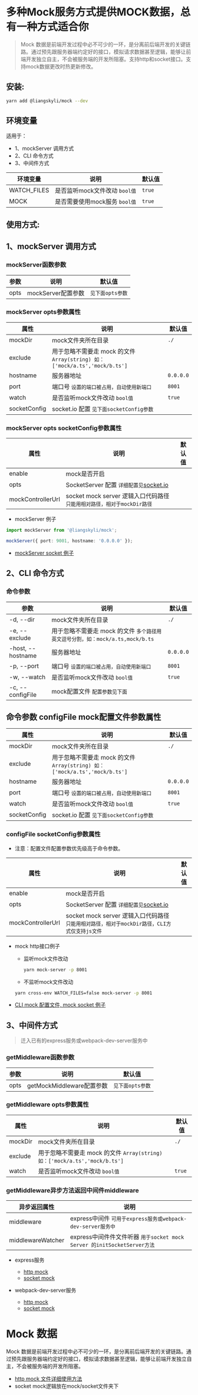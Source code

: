 # 多种Mock服务方式提供MOCK数据，总有一种方式适合你

> Mock 数据是前端开发过程中必不可少的一环，是分离前后端开发的关键链路。通过预先跟服务器端约定好的接口，模拟请求数据甚至逻辑，能够让前端开发独立自主，不会被服务端的开发所阻塞。支持http和socket接口。支持mock数据更改时热更新修改。

## 安装:
```bash
yarn add @liangskyli/mock --dev
```

## 环境变量
适用于：
- 1、mockServer 调用方式
- 2、CLI 命令方式 
- 3、中间件方式

| 环境变量     | 说明                        | 默认值  |
| ---------   | -------------------------  | ------ |
| WATCH_FILES | 是否监听mock文件改动 `bool值` | `true` |
| MOCK        | 是否需要使用mock服务 `bool值` | `true` |

## 使用方式:

## 1、mockServer 调用方式

### mockServer函数参数
| 参数       | 说明             | 默认值      |
| --------- | ---------------  | ---------- |
| opts      | mockServer配置参数 | `见下面opts参数` |

### mockServer opts参数属性
| 属性       | 说明             | 默认值      |
| --------- | ---------------  | ---------- |
| mockDir  | mock文件夹所在目录  | `./` |
| exclude   | 用于忽略不需要走 mock 的文件 `Array(string) 如：['mock/a.ts','mock/b.ts']`  |  |
| hostname  | 服务器地址        | `0.0.0.0` |
| port      | 端口号 `设置的端口被占用，自动使用新端口` | `8001` |
| watch     | 是否监听mock文件改动 `bool值`  | `true` |
| socketConfig | socket.io 配置 `见下面socketConfig参数`  |  |

### mockServer opts socketConfig参数属性
| 属性       | 说明             | 默认值      |
| --------- | ---------------  | ---------- |
| enable    | mock是否开启      |  |
| opts      | SocketServer 配置 `详细配置见`[socket.io](https://socket.io/docs/v4/server-options/)
| mockControllerUrl  | socket mock server 逻辑入口代码路径 `只能用相对路径，相对于mockDir路径`  |  |

- mockServer 例子
```ts
import mockServer from '@liangskyli/mock';

mockServer({ port: 9001, hostname: '0.0.0.0' });
```
- [mockServer socket 例子](docs/mock-server-socket.md)

## 2、CLI 命令方式

### 命令参数

| 参数       | 说明             | 默认值      |
| --------- | ---------------  | ---------- |
| -d, --dir  | mock文件夹所在目录  | `./` |
| -e, --exclude | 用于忽略不需要走 mock 的文件 `多个路径用英文逗号分割，如：mock/a.ts,mock/b.ts`  |  |
| -host, --hostname  | 服务器地址        | `0.0.0.0` |
| -p, --port      | 端口号 `设置的端口被占用，自动使用新端口` | `8001` |
| -w, --watch     | 是否监听mock文件改动 `bool值` | `true` |
| -c, --configFile  | mock配置文件 `配置参数见下面`  |  |

## 命令参数 configFile mock配置文件参数属性
| 属性       | 说明             | 默认值      |
| --------- | ---------------  | ---------- |
| mockDir  | mock文件夹所在目录  | `./` |
| exclude   | 用于忽略不需要走 mock 的文件 `Array(string) 如：['mock/a.ts','mock/b.ts']`  |  |
| hostname  | 服务器地址        | `0.0.0.0` |
| port      | 端口号 `设置的端口被占用，自动使用新端口` | `8001` |
| watch     | 是否监听mock文件改动 `bool值`  | `true` |
| socketConfig | socket.io 配置 `见下面socketConfig参数`  |  |

### configFile socketConfig参数属性
- 注意：配置文件配置参数优先级高于命令参数。

| 属性       | 说明             | 默认值      |
| --------- | ---------------  | ---------- |
| enable    | mock是否开启      |  |
| opts      | SocketServer 配置 `详细配置见`[socket.io](https://socket.io/docs/v4/server-options/)
| mockControllerUrl  | socket mock server 逻辑入口代码路径`只能用相对路径，相对于mockDir路径，CLI方式仅支持js文件`  |  |

- mock http接口例子
  - 监听mock文件改动
  
    ```bash
    yarn mock-server -p 8001
    ```
   - 不监听mock文件改动

    ```bash
    yarn cross-env WATCH_FILES=false mock-server -p 8001
    ```
    
- [CLI mock 配置文件, mock socket 例子](docs/cli-mock-socket.md)


## 3、中间件方式
> 迁入已有的express服务或webpack-dev-server服务中

### getMiddleware函数参数
| 参数       | 说明             | 默认值      |
| --------- | ---------------  | ---------- |
| opts      | getMockMiddleware配置参数 | `见下面opts参数` |

### getMiddleware opts参数属性
| 属性       | 说明             | 默认值      |
| --------- | ---------------  | ---------- |
| mockDir  | mock文件夹所在目录  | `./` |
| exclude   | 用于忽略不需要走 mock 的文件 `Array(string) 如：['mock/a.ts','mock/b.ts']`  |  |
| watch     | 是否监听mock文件改动 `bool值`  | `true` |

### getMiddleware异步方法返回中间件middleware
| 异步返回属性 | 说明             | 
| ---------  | ---------------  |
| middleware  | express中间件 `可用于express服务或webpack-dev-server服务中`  |
| middlewareWatcher  | express中间件件文件听器 `用于socket mock Server 的initSocketServer方法`  |



- express服务
  - [http mock](docs/express-mock.md)
  - [socket mock](docs/express-mock-socket.md)


- webpack-dev-server服务
  - [http mock](docs/webpack-mock.md)
  - [socket mock](docs/webpack-mock-socket.md)

# Mock 数据

Mock 数据是前端开发过程中必不可少的一环，是分离前后端开发的关键链路。通过预先跟服务器端约定好的接口，模拟请求数据甚至逻辑，能够让前端开发独立自主，不会被服务端的开发所阻塞。
 - [http mock 文件详细使用方法](docs/mock.md)
 - socket mock逻辑放在mock/socket文件夹下
